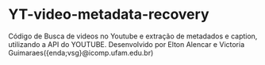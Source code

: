 # YT-video-metadata-recovery
Código de Busca de videos no Youtube e extração de metadados e caption, utilizando a API do YOUTUBE. Desenvolvido por Elton Alencar e Victoria Guimaraes({enda;vsg}@icomp.ufam.edu.br)
